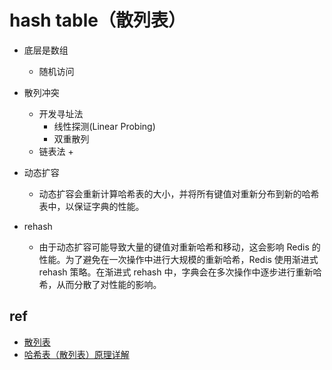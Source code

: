 # hash table（散列表）
+ 底层是数组
    + 随机访问

+ 散列冲突
    + 开发寻址法
        + 线性探测(Linear Probing)
        + 双重散列
    + 链表法
        + 
+ 动态扩容
    + 动态扩容会重新计算哈希表的大小，并将所有键值对重新分布到新的哈希表中，以保证字典的性能。
+ rehash
    + 由于动态扩容可能导致大量的键值对重新哈希和移动，这会影响 Redis 的性能。为了避免在一次操作中进行大规模的重新哈希，Redis 使用渐进式 rehash 策略。在渐进式 rehash 中，字典会在多次操作中逐步进行重新哈希，从而分散了对性能的影响。
## ref
+ [散列表](https://juejin.cn/post/6844903774704631822)
+ [哈希表（散列表）原理详解](https://cloud.tencent.com/developer/article/1432801)
